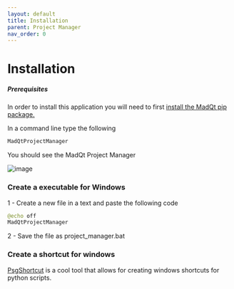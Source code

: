 ```yaml
---
layout: default
title: Installation
parent: Project Manager
nav_order: 0
---
```


# Installation

##### Prerequisites
In order to install this application you will need to first
[install the MadQt pip package.](https://madponyinteractive.github.io/MadQt/get-started.html)

In a command line type the following
```python
MadQtProjectManager
```

You should see the MadQt Project Manager

![image](https://user-images.githubusercontent.com/30872066/146767192-5e3f2ad9-58d3-444c-a39a-3deb8d576b02.png)


### Create a executable for Windows

1 - Create a new file in a text and paste the following code
```python
@echo off
MadQtProjectManager
```
2 - Save the file as project_manager.bat

### Create a shortcut for windows
[PsgShortcut](https://pypi.org/project/psgshortcut/) is a cool tool that allows for
creating windows shortcuts for python scripts.
